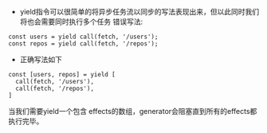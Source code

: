 - yield指令可以很简单的将异步任务流以同步的写法表现出来，但以此同时我们将也会需要同时执行多个任务
错误写法:
```
const users = yield call(fetch, '/users');
const repos = yield call(fetch, '/repos');
```
- 正确写法如下
```
const [users, repos] = yield [
  call(fetch, '/users'),
  call(fetch, '/repos'),
]
```
当我们需要yield一个包含 effects的数组，generator会阻塞直到所有的effects都执行完毕。